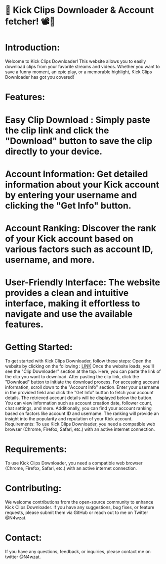 # 🎥 Kick Clips Downloader & Account fetcher! 📽️💾

# Introduction:
Welcome to Kick Clips Downloader! This website allows you to easily download clips from your favorite streams and videos. Whether you want to save a funny moment, an epic play, or a memorable highlight, Kick Clips Downloader has got you covered!

# Features:

# Easy Clip Download : Simply paste the clip link and click the "Download" button to save the clip directly to your device.
# Account Information: Get detailed information about your Kick account by entering your username and clicking the "Get Info" button.
# Account Ranking: Discover the rank of your Kick account based on various factors such as account ID, username, and more.
# User-Friendly Interface: The website provides a clean and intuitive interface, making it effortless to navigate and use the available features.
# Getting Started:
To get started with Kick Clips Downloader, follow these steps:
Open the website by clicking on the following : [LINK](https://1z99.github.io/kick/)
Once the website loads, you'll see the "Clip Downloader" section at the top. Here, you can paste the link of the clip you want to download.
After pasting the clip link, click the "Download" button to initiate the download process.
For accessing account information, scroll down to the "Account Info" section. Enter your username in the provided field and click the "Get Info" button to fetch your account details.
The retrieved account details will be displayed below the button. You can view information such as account creation date, follower count, chat settings, and more.
Additionally, you can find your account ranking based on factors like account ID and username. The ranking will provide an insight into the popularity and reputation of your Kick account.
Requirements:
To use Kick Clips Downloader, you need a compatible web browser (Chrome, Firefox, Safari, etc.) with an active internet connection.


# Requirements:

To use Kick Clips Downloader, you need a compatible web browser (Chrome, Firefox, Safari, etc.) with an active internet connection.


# Contributing:

We welcome contributions from the open-source community to enhance Kick Clips Downloader. If you have any suggestions, bug fixes, or feature requests, please submit them via GitHub or reach out to me on Twitter @N4wzat.


# Contact:

If you have any questions, feedback, or inquiries, please contact me on twitter @N4wzat.
